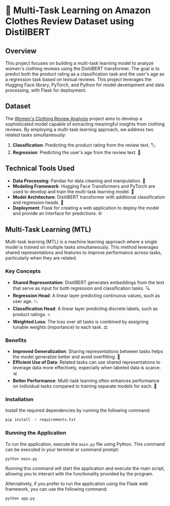 # 🌟 Multi-Task Learning on Amazon Clothes Review Dataset using DistilBERT

## Overview

This project focuses on building a multi-task learning model to analyze women's clothing reviews using the DistilBERT transformer. The goal is to predict both the product rating as a classification task and the user's age as a regression task based on textual reviews. This project leverages the Hugging Face library, PyTorch, and Python for model development and data processing, with Flask for deployment.

## Dataset

The [Women's Clothing Review Analysis](https://www.kaggle.com/datasets/nicapotato/womens-ecommerce-clothing-reviews) project aims to develop a sophisticated model capable of extracting meaningful insights from clothing reviews. By employing a multi-task learning approach, we address two related tasks simultaneously:
1. **Classification**: Predicting the product rating from the review text. 🏷️
2. **Regression**: Predicting the user's age from the review text. 🎂

## Technical Tools Used

- **Data Processing**: Pandas for data cleaning and manipulation. 🧹
- **Modeling Framework**: Hugging Face Transformers and PyTorch are used to develop and train the multi-task learning model. 🤖
- **Model Architecture**: DistilBERT transformer with additional classification and regression heads. 🔄
- **Deployment**: Flask for creating a web application to deploy the model and provide an interface for predictions. 🌐

## Multi-Task Learning (MTL)

Multi-task learning (MTL) is a machine learning approach where a single model is trained on multiple tasks simultaneously. This method leverages shared representations and features to improve performance across tasks, particularly when they are related. 

### Key Concepts

- **Shared Representation**: DistilBERT generates embeddings from the text that serve as input for both regression and classification tasks. 🔍
- **Regression Head**: A linear layer predicting continuous values, such as user age. 📉
- **Classification Head**: A linear layer predicting discrete labels, such as product ratings. ⭐
- **Weighted Loss**: The loss over all tasks is combined by assigning tunable weights (importance) to each task. ⚖️

### Benefits

- **Improved Generalization**: Sharing representations between tasks helps the model generalize better and avoid overfitting. 🌟
- **Efficient Use of Data**: Related tasks can use shared representations to leverage data more effectively, especially when labeled data is scarce. 📊
- **Better Performance**: Multi-task learning often enhances performance on individual tasks compared to training separate models for each. 🚀


### Installation

Install the required dependencies by running the following command:

```bash
pip install -r requirements.txt
```


### Running the Application

To run the application, execute the `main.py` file using Python. This command can be executed in your terminal or command prompt:

```bash
python main.py
```

Running this command will start the application and execute the main script, allowing you to interact with the functionality provided by the program.


Alternatively, if you prefer to run the application using the Flask web framework, you can use the following command:
```bash
python app.py
```
